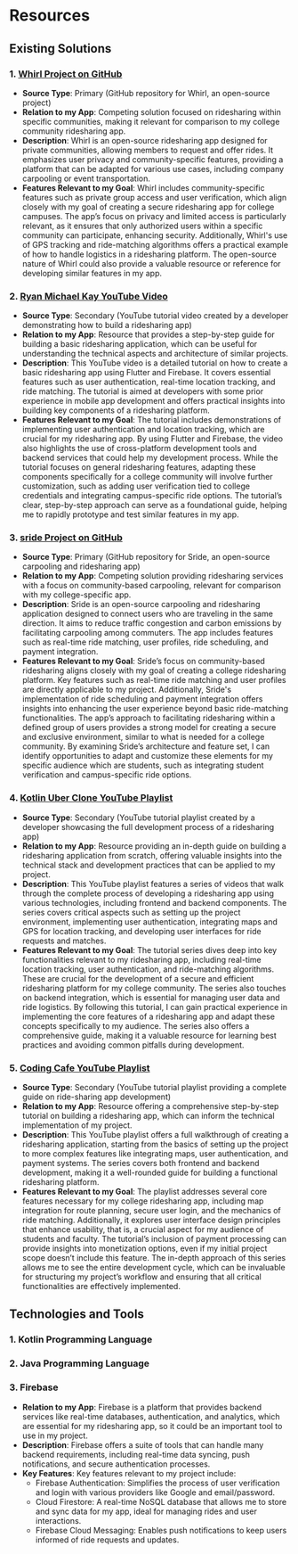# Resources

## Existing Solutions

### 1.  [Whirl Project on GitHub](https://github.com/cs340-20/Whirl)

- **Source Type**: Primary (GitHub repository for Whirl, an open-source project) 
- **Relation to my App**: Competing solution focused on ridesharing within specific communities, making it relevant for comparison to my college community ridesharing app.
- **Description**: Whirl is an open-source ridesharing app designed for private communities, allowing members to request and offer rides. It emphasizes user privacy and community-specific features, providing a platform that can be adapted for various use cases, including company carpooling or event transportation.
- **Features Relevant to my Goal**: Whirl includes community-specific features such as private group access and user verification, which align closely with my goal of creating a secure ridesharing app for college campuses. The app’s focus on privacy and limited access is particularly relevant, as it ensures that only authorized users within a specific community can participate, enhancing security. Additionally, Whirl's use of GPS tracking and ride-matching algorithms offers a practical example of how to handle logistics in a ridesharing platform. The open-source nature of Whirl could also provide a valuable resource or reference for developing similar features in my app.

### 2. [Ryan Michael Kay YouTube Video](https://youtu.be/yRVt6sALB-g?si=gNIjK1x4vmccxYEt)

- **Source Type**: Secondary (YouTube tutorial video created by a developer demonstrating how to build a ridesharing app)
- **Relation to my App**: Resource that provides a step-by-step guide for building a basic ridesharing application, which can be useful for understanding the technical aspects and architecture of similar projects.
- **Description**: This YouTube video is a detailed tutorial on how to create a basic ridesharing app using Flutter and Firebase. It covers essential features such as user authentication, real-time location tracking, and ride matching. The tutorial is aimed at developers with some prior experience in mobile app development and offers practical insights into building key components of a ridesharing platform.
- **Features Relevant to my Goal**: The tutorial includes demonstrations of implementing user authentication and location tracking, which are crucial for my ridesharing app. By using Flutter and Firebase, the video also highlights the use of cross-platform development tools and backend services that could help my development process. While the tutorial focuses on general ridesharing features, adapting these components specifically for a college community will involve further customization, such as adding user verification tied to college credentials and integrating campus-specific ride options. The tutorial’s clear, step-by-step approach can serve as a foundational guide, helping me to rapidly prototype and test similar features in my app.

### 3. [sride Project on GitHub](https://github.com/AuYuRa/sride?tab=readme-ov-file)

- **Source Type**: Primary (GitHub repository for Sride, an open-source carpooling and ridesharing app)
- **Relation to my App**: Competing solution providing ridesharing services with a focus on community-based carpooling, relevant for comparison with my college-specific app.
- **Description**: Sride is an open-source carpooling and ridesharing application designed to connect users who are traveling in the same direction. It aims to reduce traffic congestion and carbon emissions by facilitating carpooling among commuters. The app includes features such as real-time ride matching, user profiles, ride scheduling, and payment integration.
- **Features Relevant to my Goal**: Sride’s focus on community-based ridesharing aligns closely with my goal of creating a college ridesharing platform. Key features such as real-time ride matching and user profiles are directly applicable to my project. Additionally, Sride's implementation of ride scheduling and payment integration offers insights into enhancing the user experience beyond basic ride-matching functionalities. The app’s approach to facilitating ridesharing within a defined group of users provides a strong model for creating a secure and exclusive environment, similar to what is needed for a college community. By examining Sride’s architecture and feature set, I can identify opportunities to adapt and customize these elements for my specific audience which are students, such as integrating student verification and campus-specific ride options.


### 4. [Kotlin Uber Clone YouTube Playlist](https://youtube.com/playlist?list=PLaoF-xhnnrRW4HZNwZZ6MS12aWn-m3nGd&si=kN413uMWgkAzIBnl)

- **Source Type**: Secondary (YouTube tutorial playlist created by a developer showcasing the full development process of a ridesharing app)
- **Relation to my App**: Resource providing an in-depth guide on building a ridesharing application from scratch, offering valuable insights into the technical stack and development practices that can be applied to my project.
- **Description**: This YouTube playlist features a series of videos that walk through the complete process of developing a ridesharing app using various technologies, including frontend and backend components. The series covers critical aspects such as setting up the project environment, implementing user authentication, integrating maps and GPS for location tracking, and developing user interfaces for ride requests and matches.
- **Features Relevant to my Goal**: The tutorial series dives deep into key functionalities relevant to my ridesharing app, including real-time location tracking, user authentication, and ride-matching algorithms. These are crucial for the development of a secure and efficient ridesharing platform for my college community. The series also touches on backend integration, which is essential for managing user data and ride logistics. By following this tutorial, I can gain practical experience in implementing the core features of a ridesharing app and adapt these concepts specifically to my audience. The series also offers a comprehensive guide, making it a valuable resource for learning best practices and avoiding common pitfalls during development.


### 5. [Coding Cafe YouTube Playlist](https://youtube.com/playlist?list=PLxefhmF0pcPl6gcWvrpTbjGO7rcMWY1jT&si=1beVlz-ktA9BIlBo)

- **Source Type**: Secondary (YouTube tutorial playlist providing a complete guide on ride-sharing app development)
- **Relation to my App**: Resource offering a comprehensive step-by-step tutorial on building a ridesharing app, which can inform the technical implementation of my project.
- **Description**: This YouTube playlist offers a full walkthrough of creating a ridesharing application, starting from the basics of setting up the project to more complex features like integrating maps, user authentication, and payment systems. The series covers both frontend and backend development, making it a well-rounded guide for building a functional ridesharing platform.
- **Features Relevant to my Goal**: The playlist addresses several core features necessary for my college ridesharing app, including map integration for route planning, secure user login, and the mechanics of ride matching. Additionally, it explores user interface design principles that enhance usability, that is, a crucial aspect for my audience of students and faculty. The tutorial’s inclusion of payment processing can provide insights into monetization options, even if my initial project scope doesn’t include this feature. The in-depth approach of this series allows me to see the entire development cycle, which can be invaluable for structuring my project’s workflow and ensuring that all critical functionalities are effectively implemented.


## Technologies and Tools

### 1. Kotlin Programming Language

### 2. Java Programming Language

### 3. Firebase

- **Relation to my App**: Firebase is a platform that provides backend services like real-time databases, authentication, and analytics, which are essential for my ridesharing app, so it could be an important tool to use in my project.
- **Description**: Firebase offers a suite of tools that can handle many backend requirements, including real-time data syncing, push notifications, and secure authentication processes.
- **Key Features**: Key features relevant to my project include:
  - Firebase Authentication: Simplifies the process of user verification and login with various providers like Google and email/password.
  - Cloud Firestore: A real-time NoSQL database that allows me to store and sync data for my app, ideal for managing rides and user interactions.
  - Firebase Cloud Messaging: Enables push notifications to keep users informed of ride requests and updates.

